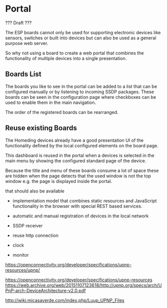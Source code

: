 # Portal

??? Draft ???

The ESP boards cannot only be used for supporting electronic devices like sensors, switches or built into devices but can also be used as a general purpose web server.

So why not using a board to create a web portal that combines the functionality of multiple devices into a single presentation.


## Boards List

The boards you like to see in the portal can be added to a list that can be configured manually or by listening to incoming SSDP packages. These boards can be seen in the configuration page where checkboxes can be used to enable them in the main navigation.

The order of the registered boards can be rearranged.


## Reuse existing Boards

The Homeding devices already have a good presentation UI of the functionality defined by the local configured elements on the board page.

This dashboard is reused in the portal when a devices is selected in the main menu by showing the configured standard page of the device.

Because the title and menu of these boards consume a lot of space these are hidden when the page detects that the used window is not the top window e.g. the page is displayed inside the portal.


 that should also be available 

* implementation model that combines static resources and JavaScript functionality in the browser with special REST based services.

* automatic and manual registration of devices in the local network

* SSDP receiver

* reuse http connection


* clock

* monitor


https://openconnectivity.org/developer/specifications/upnp-resources/upnp/

https://openconnectivity.org/developer/specifications/upnp-resources
https://web.archive.org/web/20151107123618/http://upnp.org/specs/arch/UPnP-arch-DeviceArchitecture-v2.0.pdf

http://wiki.micasaverde.com/index.php/Luup_UPNP_Files



